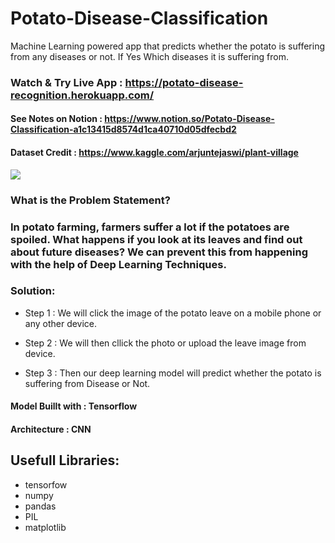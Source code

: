 # Potato-Disease-Classification
Machine Learning powered app that predicts whether the potato is suffering from any diseases or not. If Yes Which diseases it is suffering from.

### Watch & Try Live App : https://potato-disease-recognition.herokuapp.com/

#### See Notes on Notion : https://www.notion.so/Potato-Disease-Classification-a1c13415d8574d1ca40710d05dfecbd2

#### Dataset Credit : https://www.kaggle.com/arjuntejaswi/plant-village

<img src="https://ibb.co/N31PDkB" />

### **What is the Problem Statement?**
### In potato farming, farmers suffer a lot if the potatoes are spoiled. What happens if you look at its leaves and find out about future diseases? We can prevent this from happening with the help of Deep Learning Techniques. 

### **Solution:**
- Step 1 : We will click the image of the potato leave on a mobile phone or any other device.

- Step 2 : We will then cllick the photo or upload the leave image from device.

- Step 3 : Then our deep learning model will predict whether the potato is suffering from Disease or Not.

#### **Model Buillt with : Tensorflow** 
#### **Architecture : CNN**

## Usefull Libraries:
- tensorfow
- numpy
- pandas
- PIL
- matplotlib
